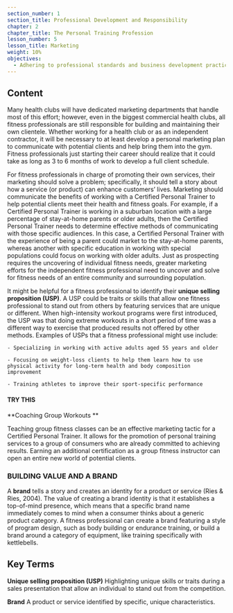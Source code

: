 ```yaml
---
section_number: 1
section_title: Professional Development and Responsibility
chapter: 2
chapter_title: The Personal Training Profession
lesson_number: 5
lesson_title: Marketing
weight: 10%
objectives:
  - Adhering to professional standards and business development practices.
---
```


## Content
Many health clubs will have dedicated marketing departments that handle most of this effort; however, even in the biggest commercial health clubs, all fitness professionals are still responsible for building and maintaining their own clientele. Whether working for a health club or as an independent contractor, it will be necessary to at least develop a personal marketing plan to communicate with potential clients and help bring them into the gym. Fitness professionals just starting their career should realize that it could take as long as 3 to 6 months of work to develop a full client schedule.

For fitness professionals in charge of promoting their own services, their marketing should solve a problem; specifically, it should tell a story about how a service (or product) can enhance customers’ lives. Marketing should communicate the benefits of working with a Certified Personal Trainer to help potential clients meet their health and fitness goals. For example, if a Certified Personal Trainer is working in a suburban location with a large percentage of stay-at-home parents or older adults, then the Certified Personal Trainer needs to determine effective methods of communicating with those specific audiences. In this case, a Certified Personal Trainer with the experience of being a parent could market to the stay-at-home parents, whereas another with specific education in working with special populations could focus on working with older adults. Just as prospecting requires the uncovering of individual fitness needs, greater marketing efforts for the independent fitness professional need to uncover and solve for fitness needs of an entire community and surrounding population.

It might be helpful for a fitness professional to identify their **unique selling proposition (USP)**. A USP could be traits or skills that allow one fitness professional to stand out from others by featuring services that are unique or different. When high-intensity workout programs were first introduced, the USP was that doing extreme workouts in a short period of time was a different way to exercise that produced results not offered by other methods. Examples of USPs that a fitness professional might use include:

	- Specializing in working with active adults aged 55 years and older

	- Focusing on weight-loss clients to help them learn how to use physical activity for long-term health and body composition improvement

	- Training athletes to improve their sport-specific performance

#### TRY THIS

**Coaching Group Workouts **

Teaching group fitness classes can be an effective marketing tactic for a Certified Personal Trainer. It allows for the promotion of personal training services to a group of consumers who are already committed to achieving results. Earning an additional certification as a group fitness instructor can open an entire new world of potential clients.

### BUILDING VALUE AND A BRAND

A **brand** tells a story and creates an identity for a product or service (Ries & Ries, 2004). The value of creating a brand identity is that it establishes a top-of-mind presence, which means that a specific brand name immediately comes to mind when a consumer thinks about a generic product category. A fitness professional can create a brand featuring a style of program design, such as body building or endurance training, or build a brand around a category of equipment, like training specifically with kettlebells.

## Key Terms

**Unique selling proposition (USP)**
Highlighting unique skills or traits during a sales presentation that allow an individual to stand out from the competition.

**Brand**
A product or service identified by specific, unique characteristics.